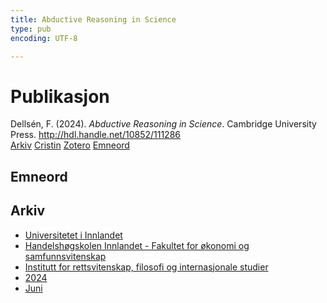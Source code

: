 ```yaml
---
title: Abductive Reasoning in Science
type: pub
encoding: UTF-8

---
```

<h1>Publikasjon</h1>
<article id="csl-bib-container-DUX9U8CE" class="csl-bib-container">
  <div class="csl-bib-body"> <div class="csl-entry">Dellsén, F. (2024). <i>Abductive Reasoning in Science</i>. Cambridge University Press. <a href="http://hdl.handle.net/10852/111286">http://hdl.handle.net/10852/111286</a></div> </div>
  <div class="csl-bib-buttons">
    <a href="#taxonomy-article-DUX9U8CE" alt="archive" class="csl-bib-button">Arkiv</a>
    <a href="https://app.cristin.no/results/show.jsf?id=2273540" alt="Cristin" class="csl-bib-button">Cristin</a>
    <a href="http://zotero.org/groups/5881554/items/DUX9U8CE" alt="Zotero" class="csl-bib-button">Zotero</a>
    <a href="#keywords-article-DUX9U8CE" alt="keywords" class="csl-bib-button">Emneord</a>
  </div>
  <div id="csl-bib-meta-container-DUX9U8CE"></div>
</article>
<div id="csl-bib-meta-DUX9U8CE" class="csl-bib-meta">
  <article id="keywords-article-DUX9U8CE" class="keywords-article">
    <h1>Emneord</h1>
    
  </article>
  <article id="taxonomy-article-DUX9U8CE" class="taxonomy-article">
    <h1>Arkiv</h1>
    <ul>
      <li><a href="{{< params subfolder >}}nn/archive/?key=3DCRN523">Universitetet i Innlandet</a></li>
      <li><a href="{{< params subfolder >}}nn/archive/?key=DU8Q9LN9">Handelshøgskolen Innlandet - Fakultet for økonomi og samfunnsvitenskap</a></li>
      <li><a href="{{< params subfolder >}}nn/archive/?key=ITYAG68H">Institutt for rettsvitenskap, filosofi og internasjonale studier</a></li>
      <li><a href="{{< params subfolder >}}nn/archive/?key=KVIAK4ZQ">2024</a></li>
      <li><a href="{{< params subfolder >}}nn/archive/?key=GIJXEQ92">Juni</a></li>
    </ul>
  </article>
</div>
